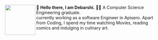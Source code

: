 <img 
  align="left"
  width="100"
  height="100"
  src="/Assets/spring-cill.gif"
/>


👋 **Hello there, I am Debarshi.** 
👨‍🎓 A Computer Science Engineering graduate.    
currently working as a software Engineer in Apisero.
Apart from Coding, I spend my time watching Movies, reading comics and indulging in culinary art.

